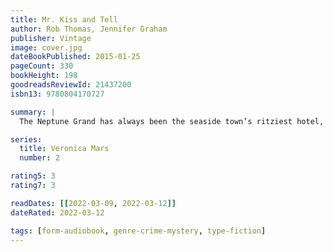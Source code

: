 ```yaml
---
title: Mr. Kiss and Tell
author: Rob Thomas, Jennifer Graham
publisher: Vintage
image: cover.jpg
dateBookPublished: 2015-01-25
pageCount: 330
bookHeight: 198
goodreadsReviewId: 21437200
isbn13: 9780804170727

summary: |
  The Neptune Grand has always been the seaside town’s ritziest hotel, despite the shady dealings and high-profile scandals that seem to follow its elite guests. When a woman claims that she was brutally assaulted in one of its rooms and left for dead by a staff member, the owners know that they have a potential powder keg on their hands. They turn to Veronica to disprove - or prove - the woman's story.

series:
  title: Veronica Mars
  number: 2

rating5: 3
rating7: 3

readDates: [[2022-03-09, 2022-03-12]]
dateRated: 2022-03-12

tags: [form-audiobook, genre-crime-mystery, type-fiction]
---
```

